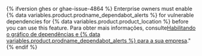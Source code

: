 {% ifversion ghes or ghae-issue-4864 %}
Enterprise owners must enable
{% data variables.product.prodname_dependabot_alerts %} for vulnerable dependencies for {% data variables.product.product_location %} before you can use this feature. Para obter mais informações, consulte[Habilitando o gráfico de dependências e {% data variables.product.prodname_dependabot_alerts %} para a sua empresa](/admin/configuration/configuring-github-connect/enabling-the-dependency-graph-and-dependabot-alerts-for-your-enterprise)."
{% endif %}
